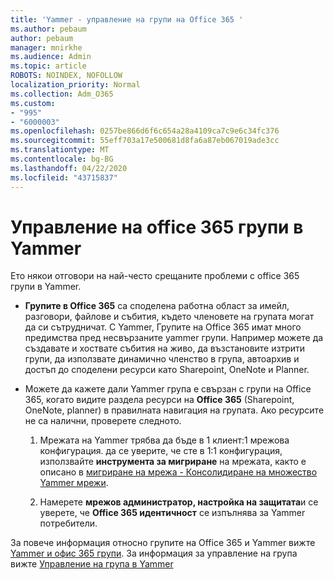 ```yaml
---
title: 'Yammer - управление на групи на Office 365 '
ms.author: pebaum
author: pebaum
manager: mnirkhe
ms.audience: Admin
ms.topic: article
ROBOTS: NOINDEX, NOFOLLOW
localization_priority: Normal
ms.collection: Adm_O365
ms.custom:
- "995"
- "6000003"
ms.openlocfilehash: 0257be866d6f6c654a28a4109ca7c9e6c34fc376
ms.sourcegitcommit: 55eff703a17e500681d8fa6a87eb067019ade3cc
ms.translationtype: MT
ms.contentlocale: bg-BG
ms.lasthandoff: 04/22/2020
ms.locfileid: "43715837"
---
```

# <a name="manage-office-365-groups-in-yammer"></a>Управление на office 365 групи в Yammer

Ето някои отговори на най-често срещаните проблеми с office 365 групи в Yammer.

* **Групите в Office 365** са споделена работна област за имейл, разговори, файлове и събития, където членовете на групата могат да си сътрудничат. С Yammer, Групите на Office 365 имат много предимства пред несвързаните yammer групи. Например можете да създавате и хоствате събития на живо, да възстановите изтрити групи, да използвате динамично членство в група, автоархив и достъп до споделени ресурси като Sharepoint, OneNote и Planner.

* Можете да кажете дали Yammer група е свързан с групи на Office 365, когато видите раздела ресурси на **Office 365** (Sharepoint, OneNote, planner) в правилната навигация на групата. Ако ресурсите не са налични, проверете следното.

  1. Мрежата на Yammer трябва да бъде в 1 клиент:1 мрежова конфигурация. да се уверите, че сте в 1:1 конфигурация, използвайте **инструмента за мигриране** на мрежата, както е описано в [мигриране на мрежа - Консолидиране на множество Yammer мрежи](https://docs.microsoft.com/yammer/configure-your-yammer-network/consolidate-multiple-yammer-networks).

  2. Намерете **мрежов администратор, настройка на защитата**и се уверете, че **Office 365 идентичност** се изпълнява за Yammer потребители.

За повече информация относно групите на Office 365 и Yammer вижте [Yammer и офис 365 групи](https://docs.microsoft.com/yammer/manage-yammer-groups/yammer-and-office-365-groups). За информация за управление на група вижте [Управление на група в Yammer](https://support.office.com/article/Manage-a-group-in-Yammer-6e05c6d6-5548-4c88-89cd-e6757a514ef2)
